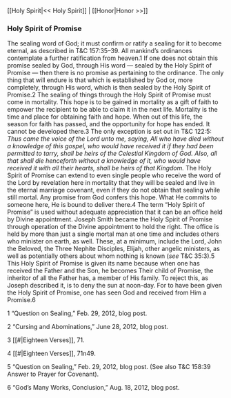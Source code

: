 [[Holy Spirit|<< Holy Spirit]]  |  [[Honor|Honor >>]]

### Holy Spirit of Promise
The sealing word of God; it must confirm or ratify a sealing for it to become eternal, as described in T&C 157:35–39. All mankind’s ordinances contemplate a further ratification from heaven.1 If one does not obtain this promise sealed by God, through His word — sealed by the Holy Spirit of Promise — then there is no promise as pertaining to the ordinance. The only thing that will endure is that which is established by God or, more completely, through His word, which is then sealed by the Holy Spirit of Promise.2 The sealing of things through the Holy Spirit of Promise must come in mortality. This hope is to be gained in mortality as a gift of faith to empower the recipient to be able to claim it in the next life. Mortality is the time and place for obtaining faith and hope. When out of this life, the season for faith has passed, and the opportunity for hope has ended. It cannot be developed there.3 The only exception is set out in T&C 122:5: *Thus came the voice of the Lord unto me, saying, All who have died without a knowledge of this gospel, who would have received it if they had been permitted to tarry, shall be heirs of the Celestial Kingdom of God. Also, all that shall die henceforth without a knowledge of it, who would have received it with all their hearts, shall be heirs of that Kingdom.* The Holy Spirit of Promise can extend to even single people who receive the word of the Lord by revelation here in mortality that they will be sealed and live in the eternal marriage covenant, even if they do not obtain that sealing while still mortal. Any promise from God confers this hope. What He commits to someone here, He is bound to deliver there.4 The term “Holy Spirit of Promise” is used without adequate appreciation that it can be an office held by Divine appointment. Joseph Smith became the Holy Spirit of Promise through operation of the Divine appointment to hold the right. The office is held by more than just a single mortal man at one time and includes others who minister on earth, as well. These, at a minimum, include the Lord, John the Beloved, the Three Nephite Disciples, Elijah, other angelic ministers, as well as potentially others about whom nothing is known (*see* T&C 35:3).5 This Holy Spirit of Promise is given its name because when one has received the Father and the Son, he becomes Their child of Promise, the inheritor of all the Father has, a member of His family. To reject this, as Joseph described it, is to deny the sun at noon-day. For to have been given the Holy Spirit of Promise, one has seen God and received from Him a Promise.6



1 “Question on Sealing,” Feb. 29, 2012, blog post.


2 “Cursing and Abominations,” June 28, 2012, blog post.


3
[[#|Eighteen Verses]], 71.


4
[[#|Eighteen Verses]], 71n49.


5 “Question on Sealing,” Feb. 29, 2012, blog post. (See also T&C 158:39 Answer to Prayer for Covenant).


6 “God’s Many Works, Conclusion,” Aug. 18, 2012, blog post.